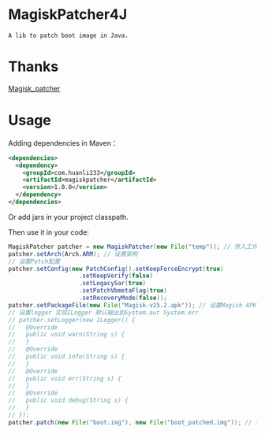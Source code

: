 # MagiskPatcher4J
`A lib to patch boot image in Java.`

# Thanks
[Magisk_patcher](https://github.com/affggh/Magisk_patcher)

# Usage

Adding dependencies in Maven：

```xml
<dependencies>
  <dependency>
  	<groupId>com.huanli233</groupId>
  	<artifactId>magiskpatcher</artifactId>
  	<version>1.0.0</version>
  </dependency>
</dependencies>
```

Or add jars in your project classpath.

Then use it in your code:

```java
MagiskPatcher patcher = new MagiskPatcher(new File("temp")); // 传入工作文件夹路径
patcher.setArch(Arch.ARM); // 设置架构
// 设置Patch配置
patcher.setConfig(new PatchConfig().setKeepForceEncrypt(true)
					.setKeepVerify(false)
					.setLegacySar(true)
					.setPatchVbmetaFlag(true)
					.setRecoveryMode(false));
patcher.setPackageFile(new File("Magisk-v25.2.apk")); // 设置Magisk APK路径
// 设置logger 实现ILogger 默认输出到System.out System.err
// patcher.setLogger(new ILogger() {
// 	 @Override
// 	 public void warn(String s) {
// 	 }
// 	 @Override
//	 public void info(String s) {
//	 }
//	 @Override
//	 public void err(String s) {
//	 }
//	 @Override
//	 public void debug(String s) {
//	 }
// });
patcher.patch(new File("boot.img"), new File("boot_patched.img")); // 被修补的boot与输出文件
```

